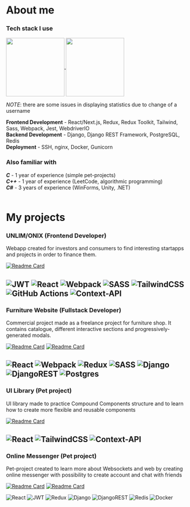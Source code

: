 # About me

### Tech stack I use

<a href="https://github.com/isoldpower/isoldpower">
  <img height=160 align="center" src="https://github-readme-stats.vercel.app/api?username=isoldpower&theme=gruvbox_light&show_icons=true&hide=stars,contribs&show=prs_merged,prs_merged_percentage&include_all_commits=true&rank_icon=github" />
</a>
<a href="https://github.com/anuraghazra/github-readme-stats">
  <img height=160 align="center" src="https://github-readme-stats.vercel.app/api/wakatime?username=isoldpower&theme=gruvbox_light&langs_count=5" />
</a>

_NOTE_: there are some issues in displaying statistics due to change of a username

**Frontend Development** - React/Next.js, Redux, Redux Toolkit, Tailwind, Sass, Webpack, Jest, WebdriverIO <br>
**Backend Development** - Django, Django REST Framework, PostgreSQL, Redis <br>
**Deployment** - SSH, nginx, Docker, Gunicorn <br>

### Also familiar with

_**C**_ - 1 year of experience (simple pet-projects) <br>
_**C++**_ - 1 year of experience (LeetCode, algorithmic programming) <br>
_**C#**_ - 3 years of experience (WinForms, Unity, .NET) <br>
<br>

# My projects

### UNLIM/ONIX (Frontend Developer)
Webapp created for investors and consumers to find interesting startapps and projects in order to finance them.

[![Readme Card](https://github-readme-stats.vercel.app/api/pin/?username=isoldpower&repo=starbucks-website-copy&theme=gruvbox_light&show_owner=true)](https://github.com/isoldpower/starbucks-website-copy)

![JWT](https://img.shields.io/badge/JWT-black?style=for-the-badge&logo=JSON%20web%20tokens)
![React](https://img.shields.io/badge/react-%2320232a.svg?style=for-the-badge&logo=react&logoColor=%2361DAFB) 
![Webpack](https://img.shields.io/badge/webpack-%238DD6F9.svg?style=for-the-badge&logo=webpack&logoColor=black) 
![SASS](https://img.shields.io/badge/SASS-hotpink.svg?style=for-the-badge&logo=SASS&logoColor=white)
![TailwindCSS](https://img.shields.io/badge/tailwindcss-%2338B2AC.svg?style=for-the-badge&logo=tailwind-css&logoColor=white)
![GitHub Actions](https://img.shields.io/badge/github%20actions-%232671E5.svg?style=for-the-badge&logo=githubactions&logoColor=white)
![Context-API](https://img.shields.io/badge/Context--Api-000000?style=for-the-badge&logo=react)
---

### Furniture Website (Fullstack Developer)
Commercial project made as a freelance project for furniture shop. It contains catalogue, different interactive sections and progressively-generated modals. <br>

[![Readme Card](https://github-readme-stats.vercel.app/api/pin/?username=isoldpower&repo=furniture-website&theme=gruvbox_light&show_owner=true)](https://github.com/isoldpower/furniture-website)
[![Readme Card](https://github-readme-stats.vercel.app/api/pin/?username=isoldpower&repo=furniture-backend&theme=gruvbox_light&show_owner=true)](https://github.com/isoldpower/furniture-backend)

![React](https://img.shields.io/badge/react-%2320232a.svg?style=for-the-badge&logo=react&logoColor=%2361DAFB) 
![Webpack](https://img.shields.io/badge/webpack-%238DD6F9.svg?style=for-the-badge&logo=webpack&logoColor=black) 
![Redux](https://img.shields.io/badge/redux-%23593d88.svg?style=for-the-badge&logo=redux&logoColor=white) 
![SASS](https://img.shields.io/badge/SASS-hotpink.svg?style=for-the-badge&logo=SASS&logoColor=white) 
![Django](https://img.shields.io/badge/django-%23092E20.svg?style=for-the-badge&logo=django&logoColor=white) 
![DjangoREST](https://img.shields.io/badge/DJANGO-REST-ff1709?style=for-the-badge&logo=django&logoColor=white&color=ff1709&labelColor=gray) 
![Postgres](https://img.shields.io/badge/postgres-%23316192.svg?style=for-the-badge&logo=postgresql&logoColor=white)
---

### UI Library (Pet project)
UI library made to practice Compound Components structure and to learn how to create more flexible and reusable components

[![Readme Card](https://github-readme-stats.vercel.app/api/pin/?username=isoldpower&repo=ui-library&theme=gruvbox_light&show_owner=true)](https://github.com/isoldpower/ui-library)

![React](https://img.shields.io/badge/react-%2320232a.svg?style=for-the-badge&logo=react&logoColor=%2361DAFB)
![TailwindCSS](https://img.shields.io/badge/tailwindcss-%2338B2AC.svg?style=for-the-badge&logo=tailwind-css&logoColor=white)
![Context-API](https://img.shields.io/badge/Context--Api-000000?style=for-the-badge&logo=react)
---

### Online Messenger (Pet project)
Pet-project created to learn more about Websockets and web by creating online messenger with possibility to create account and chat with friends

[![Readme Card](https://github-readme-stats.vercel.app/api/pin/?username=isoldpower&repo=websocket-messenger&theme=gruvbox_light&show_owner=true)](https://github.com/isoldpower/websocket-messenger)
[![Readme Card](https://github-readme-stats.vercel.app/api/pin/?username=isoldpower&repo=messenger-backend&theme=gruvbox_light&show_owner=true)](https://github.com/isoldpower/messenger-backend)

![React](https://img.shields.io/badge/react-%2320232a.svg?style=for-the-badge&logo=react&logoColor=%2361DAFB) 
![JWT](https://img.shields.io/badge/JWT-black?style=for-the-badge&logo=JSON%20web%20tokens) 
![Redux](https://img.shields.io/badge/redux-%23593d88.svg?style=for-the-badge&logo=redux&logoColor=white) 
![Django](https://img.shields.io/badge/django-%23092E20.svg?style=for-the-badge&logo=django&logoColor=white) 
![DjangoREST](https://img.shields.io/badge/DJANGO-REST-ff1709?style=for-the-badge&logo=django&logoColor=white&color=ff1709&labelColor=gray) 
![Redis](https://img.shields.io/badge/redis-%23DD0031.svg?style=for-the-badge&logo=redis&logoColor=white) 
![Docker](https://img.shields.io/badge/docker-%230db7ed.svg?style=for-the-badge&logo=docker&logoColor=white)
